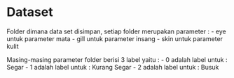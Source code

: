 Dataset
=========

Folder dimana data set disimpan, setiap folder merupakan parameter :
    - eye untuk parameter mata
    - gill untuk parameter insang
    - skin untuk parameter kulit

Masing-masing parameter folder berisi 3 label yaitu : 
    - 0 adalah label untuk : Segar
    - 1 adalah label untuk : Kurang Segar
    - 2 adalah label untuk : Busuk

